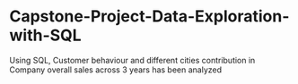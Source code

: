 # Capstone-Project-Data-Exploration-with-SQL
Using SQL, Customer behaviour and different cities contribution in Company overall sales across 3 years has been analyzed
